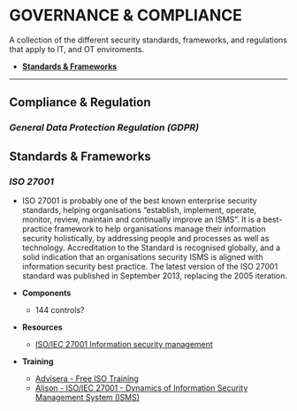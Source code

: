 # GOVERNANCE & COMPLIANCE
A collection of the different security standards, frameworks, and regulations that apply to IT, and OT enviroments.

- [**Standards & Frameworks**](#standards)

****


<a name="compliance"></a>
## Compliance & Regulation
### _General Data Protection Regulation (GDPR)_





<a name="standards"></a>
## Standards & Frameworks
### _ISO 27001_
  - ISO 27001 is probably one of the best known enterprise security standards, helping organisations “establish, implement, operate, monitor, review, maintain and continually improve an ISMS”. It is a best-practice framework to help organisations manage their information security holistically, by addressing people and processes as well as technology. Accreditation to the Standard is recognised globally, and a solid indication that an organisations security ISMS is aligned with information security best practice. The latest version of the ISO 27001 standard was published in September 2013, replacing the 2005 iteration.

- **Components**
  - 144 controls?


- **Resources**
  - [ISO/IEC 27001 Information security management](https://www.iso.org/isoiec-27001-information-security.html)


- **Training**
  - [Advisera - Free ISO Training](https://training.advisera.com/iso-27001-training/)
  - [Alison - ISO/IEC 27001 - Dynamics of Information Security Management System (ISMS) ](https://alison.com/course/iso-iec-27001-dynamics-of-information-security-management-system-isms)
